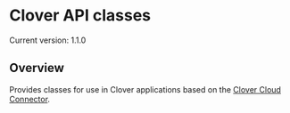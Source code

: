 # Clover API classes

<!---
!!NOTE!!  The following is automatically updated to reflect the npm version.
See the package.json postversion script, which maps to scripts/postversion.sh
Do not change this or the versioning may not reflect the npm version correctly.
--->
Current version: 1.1.0

## Overview

Provides classes for use in Clover applications based on the [Clover Cloud Connector](https://github.com/clover/remote-pay-cloud).
